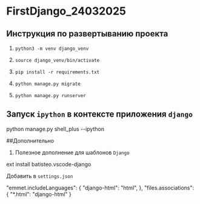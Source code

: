 # FirstDjango_24032025

## Инструкция по развертыванию проекта
1. `python3 -m venv django_venv`

2. `source django_venv/bin/activate`

3. `pip install -r requirements.txt`

4. `python manage.py migrate`

5. `python manage.py runserver`

## Запуск `ipython` в контексте приложения `django`

python manage.py shell_plus --ipython 

##Дополнительно
1. Полезное дополнение для шаблонов `Django`

ext install batisteo.vscode-django

Добавить в `settings.json`

"emmet.includeLanguages": {
    "django-html": "html",
    },
"files.associations": {
    "*.html": "django-html"
    }




